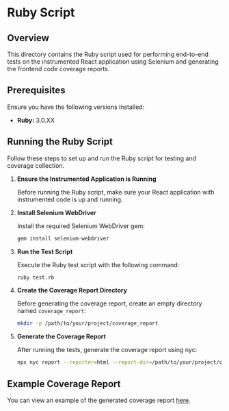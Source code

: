 # Ruby Script

## Overview

This directory contains the Ruby script used for performing end-to-end tests on the instrumented React application using Selenium and generating the frontend code coverage reports.

## Prerequisites

Ensure you have the following versions installed:

- **Ruby:** 3.0.XX

## Running the Ruby Script

Follow these steps to set up and run the Ruby script for testing and coverage collection.

1. **Ensure the Instrumented Application is Running**

    Before running the Ruby script, make sure your React application with instrumented code is up and running.

2. **Install Selenium WebDriver**

    Install the required Selenium WebDriver gem:
    ```bash
    gem install selenium-webdriver
    ```
    
3. **Run the Test Script**

    Execute the Ruby test script with the following command:
    ```bash
    ruby test.rb
    ```

4. **Create the Coverage Report Directory**

    Before generating the coverage report, create an empty directory named `coverage_report`:
    ```bash
    mkdir -p /path/to/your/project/coverage_report
    ```

5. **Generate the Coverage Report**

    After running the tests, generate the coverage report using nyc:
    ```bash
    npx nyc report --reporter=html --report-dir=/path/to/your/project/coverage_report --temp-directory=/path/to/your/project/.nyc_output
    ```
   
## Example Coverage Report

You can view an example of the generated coverage report [here](coverage_report_example/index.html).
